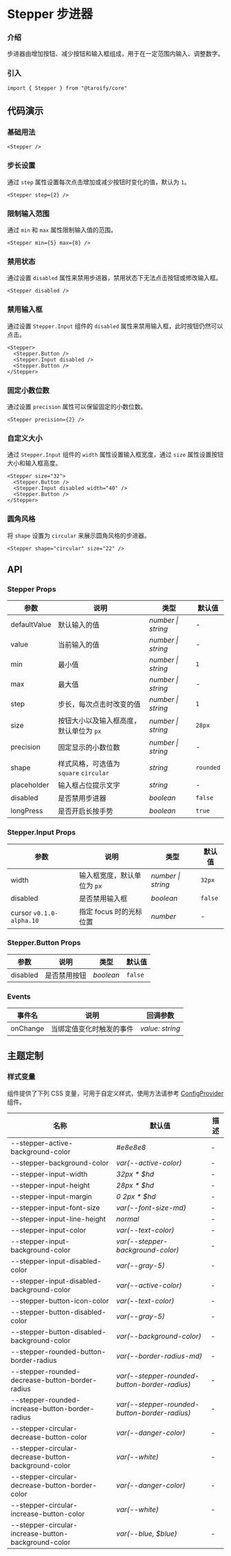 # Stepper 步进器

### 介绍

步进器由增加按钮、减少按钮和输入框组成，用于在一定范围内输入、调整数字。

### 引入

```tsx
import { Stepper } from "@taroify/core"
```

## 代码演示

### 基础用法

```tsx
<Stepper />
```

### 步长设置

通过 `step` 属性设置每次点击增加或减少按钮时变化的值，默认为 `1`。

```tsx
<Stepper step={2} />
```

### 限制输入范围

通过 `min` 和 `max` 属性限制输入值的范围。

```tsx
<Stepper min={5} max={8} />
```

### 禁用状态

通过设置 `disabled` 属性来禁用步进器，禁用状态下无法点击按钮或修改输入框。

```tsx
<Stepper disabled />
```

### 禁用输入框

通过设置 `Stepper.Input` 组件的 `disabled` 属性来禁用输入框，此时按钮仍然可以点击。

```tsx
<Stepper>
  <Stepper.Button />
  <Stepper.Input disabled />
  <Stepper.Button />
</Stepper>
```

### 固定小数位数

通过设置 `precision` 属性可以保留固定的小数位数。

```tsx
<Stepper precision={2} />
```

### 自定义大小

通过 `Stepper.Input` 组件的 `width` 属性设置输入框宽度，通过 `size` 属性设置按钮大小和输入框高度。

```tsx
<Stepper size="32">
  <Stepper.Button />
  <Stepper.Input disabled width="40" />
  <Stepper.Button />
</Stepper>
```

### 圆角风格

将 `shape` 设置为 `circular` 来展示圆角风格的步进器。

```tsx
<Stepper shape="circular" size="22" />
```

## API

### Stepper Props

| 参数         | 说明                                    | 类型               | 默认值    |
| ------------ | --------------------------------------- | ------------------ | --------- |
| defaultValue | 默认输入的值                            | _number \| string_ | -         |
| value        | 当前输入的值                            | _number \| string_ | -         |
| min          | 最小值                                  | _number \| string_ | `1`       |
| max          | 最大值                                  | _number \| string_ | -         |
| step         | 步长，每次点击时改变的值                | _number \| string_ | `1`       |
| size         | 按钮大小以及输入框高度，默认单位为 `px` | _number \| string_ | `28px`    |
| precision    | 固定显示的小数位数                      | _number \| string_ | -         |
| shape        | 样式风格，可选值为 `square` `circular`  | _string_           | `rounded` |
| placeholder  | 输入框占位提示文字                      | _string_           | -         |
| disabled     | 是否禁用步进器                          | _boolean_          | `false`   |
| longPress    | 是否开启长按手势                        | _boolean_          | `true`    |

### Stepper.Input Props

| 参数                     | 说明                        | 类型               | 默认值  |
| ------------------------ | --------------------------- | ------------------ | ------- |
| width                    | 输入框宽度，默认单位为 `px` | _number \| string_ | `32px`  |
| disabled                 | 是否禁用输入框              | _boolean_          | `false` |
| cursor `v0.1.0-alpha.10` | 指定 focus 时的光标位置     | _number_           | -       |

### Stepper.Button Props

| 参数     | 说明         | 类型      | 默认值  |
| -------- | ------------ | --------- | ------- |
| disabled | 是否禁用按钮 | _boolean_ | `false` |

### Events

| 事件名   | 说明                     | 回调参数        |
| -------- | ------------------------ | --------------- |
| onChange | 当绑定值变化时触发的事件 | _value: string_ |

## 主题定制

### 样式变量

组件提供了下列 CSS 变量，可用于自定义样式，使用方法请参考 [ConfigProvider](/components/config-provider/) 组件。

| 名称                                                | 默认值                                        | 描述 |
| --------------------------------------------------- | --------------------------------------------- | ---- |
| --stepper-active-background-color                   | _#e8e8e8_                                     | -    |
| --stepper-background-color                          | _var(--active-color)_                         | -    |
| --stepper-input-width                               | _32px \* $hd_                                 | -    |
| --stepper-input-height                              | _28px \* $hd_                                 | -    |
| --stepper-input-margin                              | _0 2px \* $hd_                                | -    |
| --stepper-input-font-size                           | _var(--font-size-md)_                         | -    |
| --stepper-input-line-height                         | _normal_                                      | -    |
| --stepper-input-color                               | _var(--text-color)_                           | -    |
| --stepper-input-background-color                    | _var(--stepper-background-color)_             | -    |
| --stepper-input-disabled-color                      | _var(--gray-5)_                               | -    |
| --stepper-input-disabled-background-color           | _var(--active-color)_                         | -    |
| --stepper-button-icon-color                         | _var(--text-color)_                           | -    |
| --stepper-button-disabled-color                     | _var(--gray-5)_                               | -    |
| --stepper-button-disabled-background-color          | _var(--background-color)_                     | -    |
| --stepper-rounded-button-border-radius              | _var(--border-radius-md)_                     | -    |
| --stepper-rounded-decrease-button-border-radius     | _var(--stepper-rounded-button-border-radius)_ | -    |
| --stepper-rounded-increase-button-border-radius     | _var(--stepper-rounded-button-border-radius)_ | -    |
| --stepper-circular-decrease-button-color            | _var(--danger-color)_                         | -    |
| --stepper-circular-decrease-button-background-color | _var(--white)_                                | -    |
| --stepper-circular-decrease-button-border-color     | _var(--danger-color)_                         | -    |
| --stepper-circular-increase-button-color            | _var(--white)_                                | -    |
| --stepper-circular-increase-button-background-color | _var(--blue, $blue)_                          | -    |
